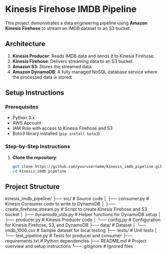 # Kinesis Firehose IMDB Pipeline

This project demonstrates a data engineering pipeline using **Amazon Kinesis Firehose** to stream an IMDB dataset to an S3 bucket.

## Architecture
1. **Kinesis Producer**: Reads IMDB data and sends it to Kinesis Firehose.
2. **Kinesis Firehose**: Delivers streaming data to an S3 bucket.
3. **Amazon S3**: Stores the streamed data.
4. **Amazon DynamoDB**: A fully managed NoSQL database service where the processed data is stored.
## Setup Instructions

### Prerequisites
- Python 3.x
- AWS Account
- IAM Role with access to Kinesis Firehose and S3
- Boto3 library installed (`pip install boto3`)

### Step-by-Step Instructions

1. **Clone the repository**:
   ```bash
   git clone https://github.com/yourusername/kinesis_imdb_pipeline.git
   cd kinesis_imdb_pipeline

## Project Structure

kinesis_imdb_pipeline/
├── src/                  # Source code
│   ├── consumer.py       # Kinesis Consumer code to write to DynamoDB
│   ├── create_firehose_stream.py   # Script to create Kinesis Firehose and S3 bucket
│   ├── dynamodb_utils.py # Helper functions for DynamoDB setup
│   ├── producer.py       # Kinesis Producer code
│   └── config.py        # Configuration for Kinesis Firehose, S3, and DynamoDB
├── data/                 # Dataset
│   └── imdb_1000.csv     # Sample dataset for local testing
├── tests/                # Unit tests
│   └── test_pipeline.py  # Tests for producer and consumer
├── requirements.txt      # Python dependencies
├── README.md             # Project overview and setup instructions
└── .gitignore            # Ignored files
